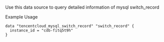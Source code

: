 Use this data source to query detailed information of mysql switch_record

Example Usage

```hcl
data "tencentcloud_mysql_switch_record" "switch_record" {
  instance_id = "cdb-fitq5t9h"
}
```